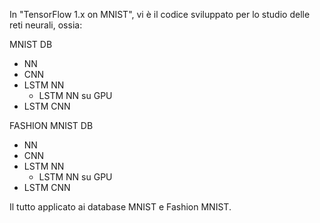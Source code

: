 In "TensorFlow 1.x on MNIST", vi è il codice sviluppato per lo studio delle reti neurali, ossia:

MNIST DB

  - NN
  - CNN
  - LSTM NN
    - LSTM NN su GPU
  - LSTM CNN
  
FASHION MNIST DB

  - NN
  - CNN
  - LSTM NN
    - LSTM NN su GPU
  - LSTM CNN

Il tutto applicato ai database MNIST e Fashion MNIST.